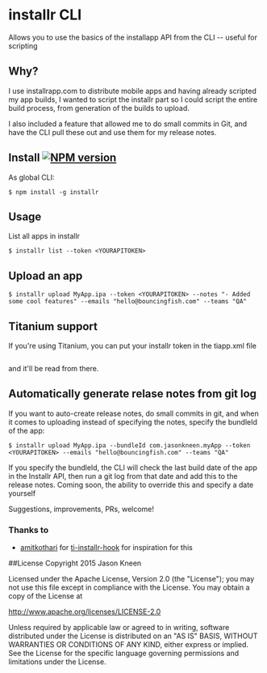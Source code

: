 # installr CLI

Allows you to use the basics of the installapp API from the CLI -- useful for scripting

## Why?

I use installrapp.com to distribute mobile apps and having already scripted my app builds, I wanted to script the installr part so I could script the entire build process, from generation of the builds to upload.

I also included a feature that allowed me to do small commits in Git, and have the CLI pull these out and use them for my release notes.

## Install [![NPM version](https://badge.fury.io/js/installr.svg)](http://badge.fury.io/js/installr)

As global CLI:

    $ npm install -g installr

## Usage

List all apps in installr
```
$ installr list --token <YOURAPITOKEN>  
```
## Upload an app
```
$ installr upload MyApp.ipa --token <YOURAPITOKEN> --notes "- Added some cool features" --emails "hello@bouncingfish.com" --teams "QA"
```

## Titanium support

If you're using Titanium, you can put your installr token in the tiapp.xml file

```<property name="installr_token" type="string">TOKEN</property>
```

and it'll be read from there.

## Automatically generate relase notes from git log

If you want to auto-create release notes, do small commits in git, and when it comes to uploading instead of specifying the notes, specify the bundleId of the app:
```
$ installr upload MyApp.ipa --bundleId com.jasonkneen.myApp --token <YOURAPITOKEN> --emails "hello@bouncingfish.com" --teams "QA"
```

If you specify the bundleId, the CLI will check the last build date of the app in the Installr API, then run a git log from that date and add this to the release notes. Coming soon, the ability to override this and specify a date yourself


Suggestions, improvements, PRs, welcome!

### Thanks to

- [amitkothari](https://github.com/amitkothari) for [ti-installr-hook](https://github.com/amitkothari/ti-installr-hook) for inspiration for this

##License
Copyright 2015 Jason Kneen

Licensed under the Apache License, Version 2.0 (the "License");
you may not use this file except in compliance with the License.
You may obtain a copy of the License at

   http://www.apache.org/licenses/LICENSE-2.0

Unless required by applicable law or agreed to in writing, software
distributed under the License is distributed on an "AS IS" BASIS,
WITHOUT WARRANTIES OR CONDITIONS OF ANY KIND, either express or implied.
See the License for the specific language governing permissions and
limitations under the License.
</pre>

